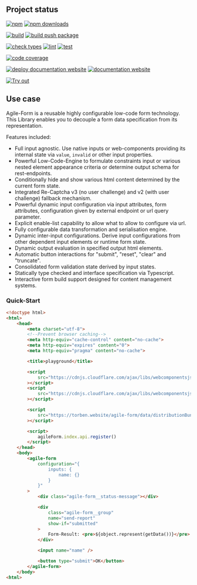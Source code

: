 <!-- !/usr/bin/env markdown
-*- coding: utf-8 -*-
region header
Copyright Torben Sickert (info["~at~"]torben.website) 16.12.2012

License
-------

This library written by Torben Sickert stand under a creative commons naming
3.0 unported license. See https://creativecommons.org/licenses/by/3.0/deed.de
endregion -->

Project status
--------------

[![npm](https://img.shields.io/npm/v/agile-form?color=%23d55e5d&label=npm%20package%20version&logoColor=%23d55e5d&style=for-the-badge)](https://www.npmjs.com/package/agile-form)
[![npm downloads](https://img.shields.io/npm/dy/agile-form.svg?style=for-the-badge)](https://www.npmjs.com/package/agile-form)

[![build](https://img.shields.io/github/actions/workflow/status/thaibault/agile-form/build.yaml?style=for-the-badge)](https://github.com/thaibault/agile-form/actions/workflows/build.yaml)
[![build push package](https://img.shields.io/github/actions/workflow/status/thaibault/agile-form/build-package-and-push.yaml?label=build%20push%20package&style=for-the-badge)](https://github.com/thaibault/agile-form/actions/workflows/build-package-and-push.yaml)

[![check types](https://img.shields.io/github/actions/workflow/status/thaibault/agile-form/check-types.yaml?label=check%20types&style=for-the-badge)](https://github.com/thaibault/agile-form/actions/workflows/check-types.yaml)
[![lint](https://img.shields.io/github/actions/workflow/status/thaibault/agile-form/lint.yaml?label=lint&style=for-the-badge)](https://github.com/thaibault/agile-form/actions/workflows/lint.yaml)
[![test](https://img.shields.io/github/actions/workflow/status/thaibault/agile-form/test-coverage-report.yaml?label=test&style=for-the-badge)](https://github.com/thaibault/agile-form/actions/workflows/test-coverage-report.yaml)

[![code coverage](https://img.shields.io/coverallsCoverage/github/thaibault/agile-form?label=code%20coverage&style=for-the-badge)](https://coveralls.io/github/thaibault/agile-form)

[![deploy documentation website](https://img.shields.io/github/actions/workflow/status/thaibault/agile-form/deploy-documentation-website.yaml?label=deploy%20documentation%20website&style=for-the-badge)](https://github.com/thaibault/agile-form/actions/workflows/deploy-documentation-website.yaml)
[![documentation website](https://img.shields.io/website-up-down-green-red/https/torben.website/agile-form.svg?label=documentation-website&style=for-the-badge)](https://torben.website/agile-form)

[![Try out](https://img.shields.io/badge/Try%20it%20on%20runkit-%2345cc11?style=for-the-badge)](https://npm.runkit.com/agile-form)

Use case
--------

Agile-Form is a reusable highly configurable low-code form technology. This
Library enables you to decouple a form data specification from its
representation.

Features included:

- Full input agnostic. Use native inputs or web-components providing its
  internal state via `value`, `invalid` or other input properties.
- Powerful Low-Code-Engine to formulate constraints input or various nested
  element appearance criteria or determine output schema for rest-endpoints.
- Conditionally hide and show various html content determined by the current
  form state.
- Integrated Re-Captcha v3 (no user challenge) and v2 (with user challenge)
  fallback mechanism.
- Powerful dynamic input configuration via input attributes, form attributes,
  configuration given by external endpoint or url query parameter.
- Explicit enable-list capability to allow what to allow to configure via url.
- Fully configurable data transformation and serialisation engine.
- Dynamic inter-input configurations. Derive input configurations from other
  dependent input elements or runtime form state.
- Dynamic output evaluation in specified output html elements.
- Automatic button interactions for "submit", "reset", "clear" and "truncate".
- Consolidated form validation state derived by input states.
- Statically type checked and interface specification via Typescript.
- Interactive form build support designed for content management systems.

### Quick-Start

```HTML
<!doctype html>
<html>
    <head>
        <meta charset="utf-8">
        <!--Prevent browser caching-->
        <meta http-equiv="cache-control" content="no-cache">
        <meta http-equiv="expires" content="0">
        <meta http-equiv="pragma" content="no-cache">

        <title>playground</title>

        <script
            src="https://cdnjs.cloudflare.com/ajax/libs/webcomponentsjs/2.7.0/webcomponents-bundle.js"
        ></script>
        <script
            src="https://cdnjs.cloudflare.com/ajax/libs/webcomponentsjs/2.7.0/custom-elements-es5-adapter.js"
        ></script>

        <script
            src="https://torben.website/agile-form/data/distributionBundle/index.bundle.js"
        ></script>

        <script>
            agileForm.index.api.register()
        </script>
    </head>
    <body>
        <agile-form
            configuration="{
                inputs: {
                    name: {}
                }
            }"
        >
            <div class="agile-form__status-message"></div>

            <div
                class="agile-form__group"
                name="send-report"
                show-if="submitted"
            >
                Form-Result: <pre>${object.represent(getData())}</pre>
            </div>

            <input name="name" />

            <button type="submit">OK</button>
        </agile-form>
    </body>
<html>
```
